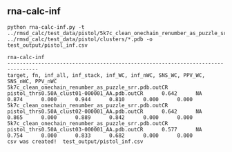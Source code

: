 rna-calc-inf
-------------------------------------------------------------------------------

	python rna-calc-inf.py -t ../rmsd_calc/test_data/pistol/5k7c_clean_onechain_renumber_as_puzzle_srr.pdb ../rmsd_calc/test_data/pistol/clusters/*.pdb -o test_output/pistol_inf.csv

	rna-calc-inf
	--------------------------------------------------------------------------------
	target, fn, inf_all, inf_stack, inf_WC, inf_nWC, SNS_WC, PPV_WC, SNS_nWC, PPV_nWC
	5k7c_clean_onechain_renumber_as_puzzle_srr.pdb.outCR     pistol_thrs0.50A_clust01-000001_AA.pdb.outCR      0.642      NA         0.874      0.000      0.944      0.810      0.000      0.000
	5k7c_clean_onechain_renumber_as_puzzle_srr.pdb.outCR     pistol_thrs0.50A_clust02-000001_AA.pdb.outCR      0.642      NA         0.865      0.000      0.889      0.842      0.000      0.000
	5k7c_clean_onechain_renumber_as_puzzle_srr.pdb.outCR     pistol_thrs0.50A_clust03-000001_AA.pdb.outCR      0.577      NA         0.754      0.000      0.833      0.682      0.000      0.000
	csv was created!  test_output/pistol_inf.csv
